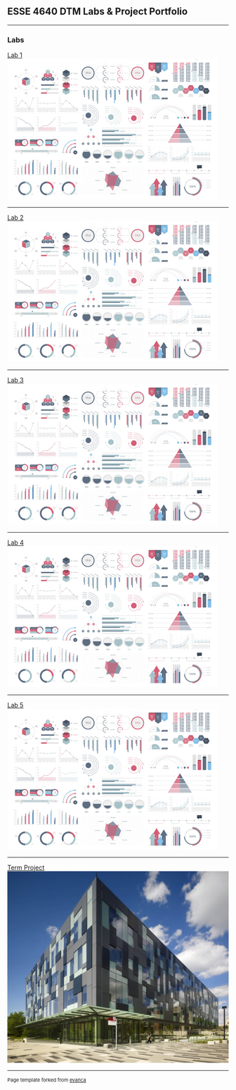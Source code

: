 ## ESSE 4640 DTM Labs & Project Portfolio

---

### Labs

[Lab 1](/pdf/lab1.pdf)
<img src="images/dummy_thumbnail.jpg?raw=true"/>

---
[Lab 2](/pdf/lab1.pdf)
<img src="images/dummy_thumbnail.jpg?raw=true"/>

---
[Lab 3](/pdf/lab1.pdf)
<img src="images/dummy_thumbnail.jpg?raw=true"/>

---
[Lab 4](/pdf/lab1.pdf)
<img src="images/dummy_thumbnail.jpg?raw=true"/>

---
[Lab 5](/pdf/lab1.pdf)
<img src="images/dummy_thumbnail.jpg?raw=true"/>

---
[Term Project](/pdf/termproj.pdf)
<img src="images/lsci.jpg?raw=true"/>



---
<p style="font-size:11px">Page template forked from <a href="https://github.com/evanca/quick-portfolio">evanca</a></p>
<!-- Remove above link if you don't want to attibute -->
